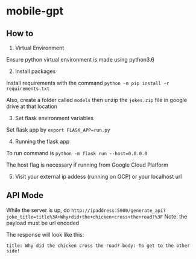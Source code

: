 # mobile-gpt

## How to

1. Virtual Environment

Ensure python virtual environment is made using python3.6

2. Install packages

Install requirements with the command `python -m pip install -r requirements.txt`

Also, create a folder called `models` then unzip the `jokes.zip` file in google drive at that location

3. Set flask environment variables

Set flask app by `export FLASK_APP=run.py`

4. Running the flask app

To run command is `python -m flask run --host=0.0.0.0`

The host flag is necessary if running from Google Cloud Platform

5. Visit your external ip addess (running on GCP) or your localhost url


## API Mode

While the server is up, do `http://ipaddress:5000/generate_api?joke_title=title%3A+Why+did+the+chicken+cross+the+road?%3F`
Note: the payload must be url encoded

The response will look like this:
```
title: Why did the chicken cross the road? body: To get to the other side!
```
